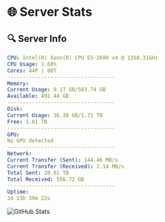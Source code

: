 # 🌐 Server Stats
## 🔍 Server Info
```yaml
CPU: Intel(R) Xeon(R) CPU E5-2699 v4 @ 1358.31GHz
CPU Usage: 1.60%
Cores: 44P | 88T
-----------------------------------
Memory:
Current Usage: 9.17 GB/503.74 GB
Available: 491.44 GB
-----------------------------------
Disk:
Current Usage: 16.30 GB/1.71 TB
Free: 1.61 TB
-----------------------------------
GPU:
No GPU detected
-----------------------------------
Network:
Current Transfer (Sent): 144.46 MB/s
Current Transfer (Received): 2.14 MB/s
Total Sent: 20.61 TB
Total Received: 556.72 GB
-----------------------------------
Uptime:
2d 13h 39m 22s
```
![GitHub Stats](https://img.shields.io/badge/Updated-2025-02-10_12:22:40-blue)